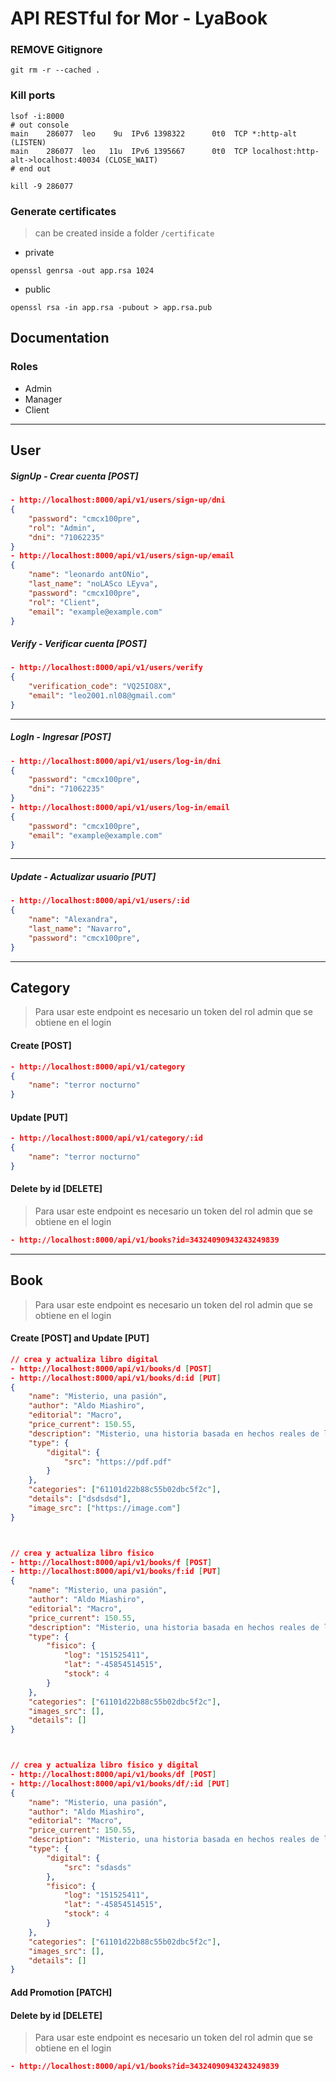 # API RESTful for Mor - LyaBook
### REMOVE Gitignore
```shell
git rm -r --cached .
```


### Kill ports
```shell
lsof -i:8000
# out console
main    286077  leo    9u  IPv6 1398322      0t0  TCP *:http-alt (LISTEN)
main    286077  leo   11u  IPv6 1395667      0t0  TCP localhost:http-alt->localhost:40034 (CLOSE_WAIT)
# end out

kill -9 286077
```
### Generate certificates
> can be created inside a folder ```/certificate```
- private
```shell
openssl genrsa -out app.rsa 1024
```
- public
```shell
openssl rsa -in app.rsa -pubout > app.rsa.pub
```

## Documentation
### Roles
- Admin
- Manager
- Client

---


## User
##### SignUp - Crear cuenta [POST]
```json
- http://localhost:8000/api/v1/users/sign-up/dni
{
    "password": "cmcx100pre",
    "rol": "Admin",
    "dni": "71062235" 
}
- http://localhost:8000/api/v1/users/sign-up/email
{
    "name": "leonardo antONio",
    "last_name": "noLASco LEyva",
    "password": "cmcx100pre",
    "rol": "Client",
    "email": "example@example.com" 
}
```

##### Verify - Verificar cuenta [POST]
```json
- http://localhost:8000/api/v1/users/verify
{
    "verification_code": "VQ25IO8X",
    "email": "leo2001.nl08@gmail.com"
}
```

---
##### LogIn - Ingresar [POST]
```json
- http://localhost:8000/api/v1/users/log-in/dni
{
    "password": "cmcx100pre",
    "dni": "71062235" 
}
- http://localhost:8000/api/v1/users/log-in/email
{
    "password": "cmcx100pre",
    "email": "example@example.com" 
}
```
---
##### Update - Actualizar usuario [PUT]
```json
- http://localhost:8000/api/v1/users/:id 
{
    "name": "Alexandra",
    "last_name": "Navarro",
    "password": "cmcx100pre",
}
```
---

## Category
> Para usar este endpoint es necesario un token del rol admin que se obtiene en el login
#### Create [POST]
```json
- http://localhost:8000/api/v1/category
{
    "name": "terror nocturno"
}
```
#### Update [PUT]
```json
- http://localhost:8000/api/v1/category/:id
{
    "name": "terror nocturno"
}
```

#### Delete by id [DELETE]
> Para usar este endpoint es necesario un token del rol admin que se obtiene en el login
```json
- http://localhost:8000/api/v1/books?id=34324090943243249839
```
---


## Book
> Para usar este endpoint es necesario un token del rol admin que se obtiene en el login
#### Create [POST] and Update [PUT]
```json
// crea y actualiza libro digital 
- http://localhost:8000/api/v1/books/d [POST]
- http://localhost:8000/api/v1/books/d:id [PUT]
{
    "name": "Misterio, una pasión",
    "author": "Aldo Miashiro",
    "editorial": "Macro",
    "price_current": 150.55,
    "description": "Misterio, una historia basada en hechos reales de la creación de la trinchera norte",
    "type": {
        "digital": {
            "src": "https://pdf.pdf"
        }
    },
    "categories": ["61101d22b88c55b02dbc5f2c"],
    "details": ["dsdsdsd"],
    "image_src": ["https://image.com"]
}



// crea y actualiza libro fisico 
- http://localhost:8000/api/v1/books/f [POST]
- http://localhost:8000/api/v1/books/f:id [PUT]
{
    "name": "Misterio, una pasión",
    "author": "Aldo Miashiro",
    "editorial": "Macro",
    "price_current": 150.55,
    "description": "Misterio, una historia basada en hechos reales de la creación de la trinchera norte",
    "type": {
        "fisico": {
            "log": "151525411",
            "lat": "-45854514515",
            "stock": 4
        }
    },
    "categories": ["61101d22b88c55b02dbc5f2c"],
    "images_src": [],
    "details": []
}



// crea y actualiza libro fisico y digital
- http://localhost:8000/api/v1/books/df [POST]
- http://localhost:8000/api/v1/books/df/:id [PUT]
{
    "name": "Misterio, una pasión",
    "author": "Aldo Miashiro",
    "editorial": "Macro",
    "price_current": 150.55,
    "description": "Misterio, una historia basada en hechos reales de la creación de la trinchera norte",
    "type": {
        "digital": {
            "src": "sdasds"
        },
        "fisico": {
            "log": "151525411",
            "lat": "-45854514515",
            "stock": 4
        }
    },
    "categories": ["61101d22b88c55b02dbc5f2c"],
    "images_src": [],
    "details": []
}
```

#### Add Promotion [PATCH]

#### Delete by id [DELETE]
> Para usar este endpoint es necesario un token del rol admin que se obtiene en el login
```json
- http://localhost:8000/api/v1/books?id=34324090943243249839
```